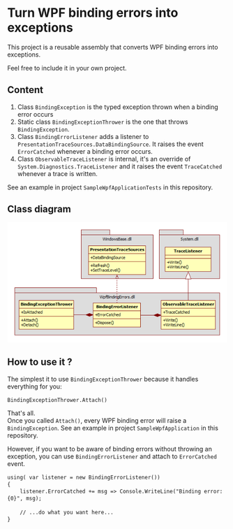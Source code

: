 Turn WPF binding errors into exceptions
=

This project is a reusable assembly that converts WPF binding errors into exceptions.

Feel free to include it in your own project.
    
Content
-

 1. Class `BindingException` is the typed exception thrown when a binding error occurs
 2. Static class `BindingExceptionThrower` is the one that throws `BindingException`.
 3. Class `BindingErrorListener` adds a listener to `PresentationTraceSources.DataBindingSource`. It raises the event `ErrorCatched` whenever a binding error occurs.
 4. Class `ObservableTraceListener` is internal, it's an override of `System.Diagnostics.TraceListener` and it raises the event `TraceCatched` whenever a trace is written.
     
See an example in project `SampleWpfApplicationTests` in this repository.
   
Class diagram
-
![Class diagram](Pictures/ClassDiagram.png)

 How to use it ?
-

The simplest it to use `BindingExceptionThrower` because it handles everything for you:

    BindingExceptionThrower.Attach()
    
That's all.  
Once you called `Attach()`, every WPF binding error will raise a `BindingException`.
See an example in project `SampleWpfApplication` in this repository.

However, if you want to be aware of binding errors without throwing an exception, you can use `BindingErrorListener`  and attach to `ErrorCatched` event.

    using( var listener = new BindingErrorListener())
    {
        listener.ErrorCatched += msg => Console.WriteLine("Binding error: {0}", msg);

        // ...do what you want here...
    }